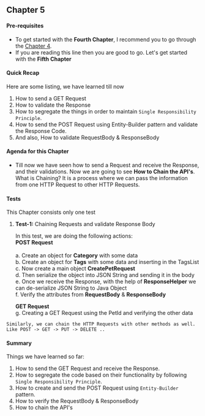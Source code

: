 ## Chapter 5

#### **Pre-requisites**
* To get started with the <b>Fourth Chapter</b>, I recommend you to go through the [Chapter 4](/src/test/java/Chapters/Chapter04/Chapter04.md).
* If you are reading this line then you are good to go. Let's get started with the <b>Fifth Chapter</b>

#### **Quick Recap**
Here are some listing, we have learned till now
1. How to send a GET Request
2. How to validate the Response 
3. How to segregate the things in order to maintain `Single Responsibility Principle`.
4. How to send the POST Request using Entity-Builder pattern and validate the Response Code.
5. And also, How to validate RequestBody & ResponseBody

#### **Agenda for this Chapter**
* Till now we have seen how to send a Request and receive the Response, and their validations. Now we are going to see 
<b>How to Chain the API's</b>. What is Chaining? It is a process where we can pass the information from one HTTP Request to other HTTP Requests.

#### **Tests**
This Chapter consists only one test
1. **Test-1:** Chaining Requests and validate Response Body

   In this test, we are doing the following actions:<br/>
   <b>POST Request</b><br/>           
  a. Create an object for <b>Category</b> with some data <br/>
  b. Create an object for <b>Tags</b> with some data and inserting in the TagsList<br/>
  c. Now create a main object <b>CreatePetRequest</b><br/>
  d. Then serialize the object into JSON String and sending it in the body<br/>
  e. Once we receive the Response, with the help of <b>ResponseHelper</b> we can de-serialize JSON String to Java Object<br/> 
  f. Verify the attributes from <b>RequestBody</b> & <b>ResponseBody</b> 
   
   <b>GET Request</b><br/>
   g. Creating a GET Request using the PetId and verifying the other data
   
```Similarly, we can chain the HTTP Requests with other methods as well. Like POST -> GET -> PUT -> DELETE ..```

#### **Summary**
Things we have learned so far:
1. How to send the GET Request and receive the Response.
2. How to segregate the code based on their functionality by following `Single Responsibility Principle`.
3. How to create and send the POST Request using `Entity-Builder` pattern.
4. How to verify the RequestBody & ResponseBody
5. How to chain the API's